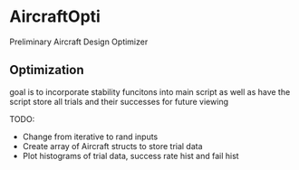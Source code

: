 # AircraftOpti
Preliminary Aircraft Design Optimizer

## Optimization
goal is to incorporate stability funcitons into main script as well as have the script store all trials and their successes for future viewing 

TODO:
- Change from iterative to rand inputs
- Create array of Aircraft structs to store trial data
- Plot histograms of trial data, success rate hist and fail hist

